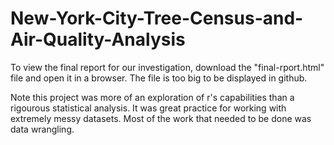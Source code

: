 # New-York-City-Tree-Census-and-Air-Quality-Analysis

To view the final report for our investigation, download the "final-rport.html" file and open it in a browser. The file is too big to be displayed in github.

Note this project was more of an exploration of r's capabilities than a rigourous statistical analysis. It was great practice for working with extremely messy datasets. Most of the work that needed to be done was data wrangling.
